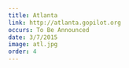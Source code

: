 ```yaml
---
title: Atlanta
link: http://atlanta.gopilot.org
occurs: To Be Announced
date: 3/7/2015
image: atl.jpg
order: 4
---
```


